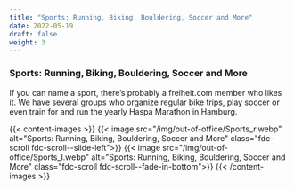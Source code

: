 ```yaml
---
title: "Sports: Running, Biking, Bouldering, Soccer and More"
date: 2022-05-19
draft: false
weight: 3
---
```

### Sports: Running, Biking, Bouldering, Soccer and More

If you can name a sport, there’s probably a freiheit.com member who likes it. We have several groups who organize regular bike trips, play soccer or even train for and run the yearly Haspa Marathon in Hamburg. 

{{< content-images >}}
  {{< image src="/img/out-of-office/Sports_r.webp" alt="Sports: Running, Biking, Bouldering, Soccer and More" class="fdc-scroll fdc-scroll--slide-left">}}
  {{< image src="/img/out-of-office/Sports_l.webp" alt="Sports: Running, Biking, Bouldering, Soccer and More" class="fdc-scroll fdc-scroll--fade-in-bottom">}}
{{< /content-images >}}
